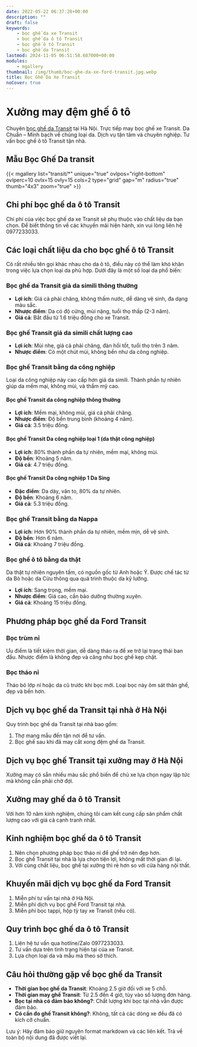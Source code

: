 ```yaml
---
date: 2022-05-22 06:37:28+00:00
description: ""
draft: false
keywords:
    - bọc ghế da xe Transit
    - bọc ghế da ô tô Transit
    - bọc ghế ô tô Transit
    - bọc ghế da Transit
lastmod: 2024-11-05 06:51:58.687000+00:00
modules:
    - mgallery
thumbnail: /img/thumb/boc-ghe-da-xe-ford-transit.jpg.webp
title: Bọc Ghế Da Xe Transit
noCover: true
---
```


# Xưởng may đệm ghế ô tô

Chuyên [bọc ghế da Transit](https://bocgheoto.vn/ford/boc-ghe-da-xe-ford-transit.html/) tại Hà Nội. Trực tiếp may bọc ghế xe Transit. Da Chuẩn – Minh bạch về chủng loại da. Dịch vụ tận tâm và chuyên nghiệp. Tư vấn bọc ghế ô tô Transit tận nhà.

## Mẫu Bọc Ghế Da transit
{{< mgallery list="transit/*" unique="true" ovlpos="right-bottom" ovlperc=10 ovlx=15 ovly=15 cols=2 type="grid" gap="m" radius="true" thumb="4x3" zoom="true" >}}

## Chi phí bọc ghế da ô tô Transit

Chi phí của việc bọc ghế da xe Transit sẽ phụ thuộc vào chất liệu da bạn chọn. Để biết thông tin về các khuyến mãi hiện hành, xin vui lòng liên hệ 0977233033.

## Các loại chất liệu da cho bọc ghế ô tô Transit

Có rất nhiều tên gọi khác nhau cho da ô tô, điều này có thể làm khó khăn trong việc lựa chọn loại da phù hợp. Dưới đây là một số loại da phổ biến:

### Bọc ghế da Transit giả da simili thông thường

- **Lợi ích**: Giá cả phải chăng, không thấm nước, dễ dàng vệ sinh, đa dạng màu sắc.
- **Nhược điểm**: Da có độ cứng, mùi nặng, tuổi thọ thấp (2-3 năm).
- **Giá cả**: Bắt đầu từ 1.6 triệu đồng cho xe Transit.

### Bọc ghế Transit giả da simili chất lượng cao

- **Lợi ích**: Mùi nhẹ, giá cả phải chăng, đàn hồi tốt, tuổi thọ trên 3 năm.
- **Nhược điểm**: Có một chút mùi, không bền như da công nghiệp.

### Bọc ghế Transit bằng da công nghiệp

Loại da công nghiệp này cao cấp hơn giả da simili. Thành phần tự nhiên giúp da mềm mại, không mùi, và thẩm mỹ cao.

#### Bọc ghế Transit da công nghiệp thông thường

- **Lợi ích**: Mềm mại, không mùi, giá cả phải chăng.
- **Nhược điểm**: Độ bền trung bình (khoảng 4 năm).
- **Giá cả**: 3.5 triệu đồng.

#### Bọc ghế Transit Da công nghiệp loại 1 (da thật công nghiệp)

- **Lợi ích**: 80% thành phần da tự nhiên, mềm mại, không mùi.
- **Độ bền**: Khoảng 5 năm.
- **Giá cả**: 4.7 triệu đồng.

#### Bọc ghế Transit Da công nghiệp 1 Da Sing

- **Đặc điểm**: Da dày, vân to, 80% da tự nhiên.
- **Độ bền**: Khoảng 6 năm.
- **Giá cả**: 5.3 triệu đồng.

### Bọc ghế Transit bằng da Nappa

- **Lợi ích**: Hơn 90% thành phần da tự nhiên, mềm mịn, dễ vệ sinh.
- **Độ bền**: Hơn 6 năm.
- **Giá cả**: Khoảng 7 triệu đồng.

### Bọc ghế ô tô bằng da thật

Da thật tự nhiên nguyên tấm, có nguồn gốc từ Anh hoặc Ý. Được chế tác từ da Bò hoặc da Cừu thông qua quá trình thuộc da kỹ lưỡng.

- **Lợi ích**: Sang trọng, mềm mại.
- **Nhược điểm**: Giá cao, cần bảo dưỡng thường xuyên.
- **Giá cả**: Khoảng 15 triệu đồng.

## Phương pháp bọc ghế da Ford Transit

### Bọc trùm nỉ

Ưu điểm là tiết kiệm thời gian, dễ dàng tháo ra để xe trở lại trạng thái ban đầu. Nhược điểm là không đẹp và căng như bọc ghế kẹp chặt.

### Bọc tháo nỉ

Tháo bỏ lớp nỉ hoặc da cũ trước khi bọc mới. Loại bọc này ôm sát thân ghế, đẹp và bền hơn.

## Dịch vụ bọc ghế da Transit tại nhà ở Hà Nội

Quy trình bọc ghế da Transit tại nhà bao gồm:
1. Thợ mang mẫu đến tận nơi để tư vấn.
2. Bọc ghế sau khi đã may cắt xong đệm ghế da Transit.

## Dịch vụ bọc ghế Transit tại xưởng may ở Hà Nội

Xưởng may có sẵn nhiều màu sắc phổ biến để chủ xe lựa chọn ngay lập tức mà không cần phải chờ đợi.

## Xưởng may ghế da ô tô Transit

Với hơn 10 năm kinh nghiệm, chúng tôi cam kết cung cấp sản phẩm chất lượng cao với giá cả cạnh tranh nhất.

## Kinh nghiệm bọc ghế da ô tô Transit

1. Nên chọn phương pháp bọc tháo nỉ để ghế trở nên đẹp hơn.
2. Bọc ghế Transit tại nhà là lựa chọn tiện lợi, không mất thời gian đi lại.
3. Với cùng chất liệu, bọc ghế tại xưởng thì rẻ hơn so với cửa hàng nội thất.

## Khuyến mãi dịch vụ bọc ghế da Ford Transit

1. Miễn phí tư vấn tại nhà ở Hà Nội.
2. Miễn phí dịch vụ bọc ghế Ford Transit tại nhà.
3. Miễn phí bọc tappi, hộp tỳ tay xe Transit (nếu có).

## Quy trình bọc ghế da ô tô Transit

1. Liên hệ tư vấn qua hotline/Zalo 0977233033.
2. Tư vấn dựa trên tình trạng hiện tại của xe Transit.
3. Lựa chọn loại da và mẫu mà theo sở thích.

## Câu hỏi thường gặp về bọc ghế da Transit

- **Thời gian bọc ghế da Transit**: Khoảng 2.5 giờ đối với xe 5 chỗ.
- **Thời gian may ghế Transit**: Từ 2.5 đến 4 giờ, tùy vào số lượng đơn hàng.
- **Bọc tại nhà có đảm bảo không?**: Chất lượng khi bọc tại nhà vẫn được đảm bảo.
- **Có cần đo ghế Transit không?**: Không, tất cả các dòng xe đều đã có kích cỡ chuẩn.

Lưu ý: Hãy đảm bảo giữ nguyên format markdown và các liên kết. Trả về toàn bộ nội dung đã được viết lại.
